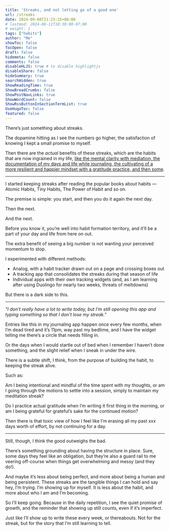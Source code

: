 ```yaml
---
title: 'Streaks, and not letting go of a good one'
url: /streaks
date: 2024-09-08T21:23:15+08:00
# lastmod: 2024-08-11T10:30:00-07:00
# weight: 1
tags: ["habits"]
author: "Me"
showToc: false
TocOpen: false
draft: false
hidemeta: false
comments: false
disableHLJS: true # to disable highlightjs
disableShare: false
hideSummary: true
searchHidden: true
ShowReadingTime: true
ShowBreadCrumbs: false
ShowPostNavLinks: true
ShowWordCount: false
ShowRssButtonInSectionTermList: true
UseHugoToc: false
featured: false
---
```


There’s just something about streaks. 

The dopamine hitting as I see the numbers go higher, the satisfaction of knowing I kept a small promise to myself. 

Then there are the *actual* benefits of these streaks, which are the habits that are now ingrained in my life, [like the mental clarity with mediation, the documentation of my days and life while journaling, the cultivating of a more resilient and happier mindset with a gratitude practice, and then some](/non-negotiables).


***

I started keeping streaks after reading the popular books about habits — Atomic Habits, Tiny Habits, The Power of Habit and so on.

The premise is simple: you start, and then you do it again the next day. 

Then the next. 

And the next. 

Before you know it, you’re well into habit formation territory, and it’ll be a part of your day and life from here on out. 

The extra benefit of seeing a big number is not wanting your perceived momentum to stop.

I experimented with different methods: 
- Analog, with a habit tracker drawn out on a page and crossing boxes out
- A tracking app that consolidates the streaks during that season of life
- Individual apps with their own tracking widgets (and, as I am learning after using Duolingo for nearly two weeks, threats of meltdowns)

But there is a dark side to this.

***

*"I don't really have a lot to write today, but I'm still opening this app and typing something so that I don't lose my streak."*

Entries like this in my journaling app happen once every few months, when I’m dead tired and it’s 11pm, way past my bedtime, and I have the widget telling me there’s a circle that needs filling in.

Or the days when I would startle out of bed when I remember I haven’t done something, and the slight relief when I sneak in under the wire.

There is a subtle shift, I think, from the purpose of building the habit, to keeping the streak alive. 

Such as:

Am I being intentional and mindful of the time spent with my thoughts, or am I going through the motions to settle into a session, simply to maintain my meditation streak?

Do I practice actual gratitude when I’m writing it first thing in the morning, or am I being grateful for grateful’s sake for the continued motion?

Then there is that toxic view of how I feel like I’m erasing all my past *xxx* days worth of effort, by not continuing for a day.


***

Still, though, I think the good outweighs the bad. 

There’s something grounding about having the structure in place. Sure, some days they feel like an obligation, but they’re also a guard rail to me veering off-course when things get overwhelming and messy (and they do!).

And maybe it’s less about being perfect, and more about being a human and being persistent. These streaks are the tangible things I can hold and say hey, I’m trying. I’m showing up for myself. It is less about the habit, and more about who I am and I’m becoming.

So I’ll keep going. Because in the daily repetition, I see the quiet promise of growth, and the reminder that showing up still counts, even if it’s imperfect. 

Just like I’ll show up to write these every week, or thereabouts. Not for the streak, but for the story that I’m still learning to tell.